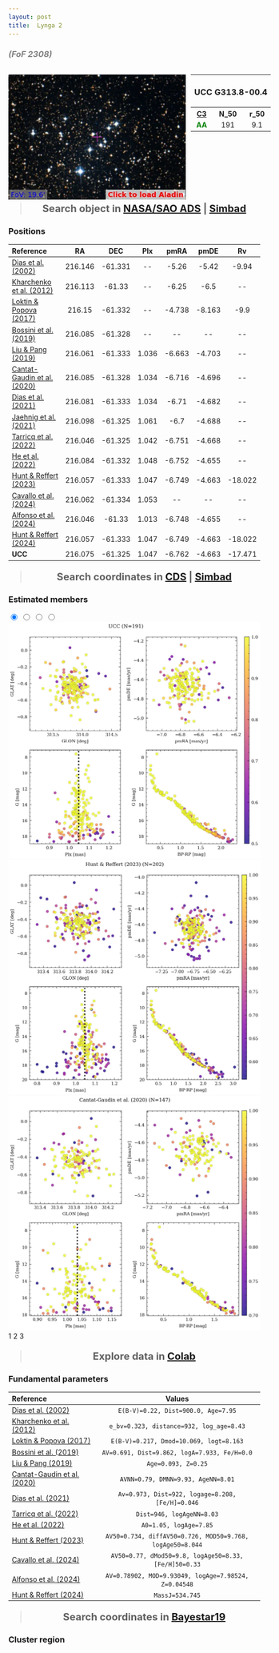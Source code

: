 ```yaml
---
layout: post
title:  Lynga 2
---
```

<h3><span style="color: #808080;"><i>(FoF 2308)</i></span></h3><div style="display: flex; justify-content: space-between; width:720px;height:250px">
<div style="text-align: center;">

<!-- Static image + data attributes for FOV and target -->
<img id="aladin_img"
     data-umami-event="aladin_load"
     src="https://raw.githubusercontent.com/ucc23/Q4N/main/plots/lynga2_aladin.webp"
     alt="Click to load Aladin Lite" 
     style="width:355px;height:250px; cursor: pointer;"
     data-fov="0.303" 
     data-target="216.075 -61.325"/>
<!-- Div to contain Aladin Lite viewer -->
<div id="aladin-lite-div" style="width:355px;height:250px;display:none;"></div>
<!-- Aladin Lite script (will be loaded after the image is clicked) -->
<script src="{{ site.baseurl }}/scripts/aladin_load.js"></script>

</div>
<!-- Left block -->

<table style="width:355px;height:250px;">
  <!-- Row 1 (title) -->
  <tr>
    <td colspan="5"><h3>UCC G313.8-00.4</h3></td>
  </tr>
  <!-- Row 2 -->
  <tr>
    <th style="text-align: center;"><a href="https://ucc.ar/faq#what-is-the-c3-parameter" title="Combined class">C3</a></th>
    <th style="text-align: center;"><div title="Stars with membership probability >50%">N_50</div></th>
    <th style="text-align: center;"><div title="Radius that contains half the members [arcmin]">r_50</div></th>
  </tr>
  <!-- Row 3 -->
  <tr>
    <td style="text-align: center;"><span style="color: green; font-weight: bold;">A</span><span style="color: green; font-weight: bold;">A</span></td>
    <td style="text-align: center;">191</td>
    <td style="text-align: center;">9.1</td>
  </tr>
</table>
</div>

> <p style="text-align:center; font-weight: bold; font-size:20px">Search object in <a data-umami-event="nasa_search" href="https://ui.adsabs.harvard.edu/search/q=%20collection%3Aastronomy%20body%3A%22Lynga%202%22&sort=date%20desc%2C%20bibcode%20desc&p_=0" target="_blank">NASA/SAO ADS</a> | <a data-umami-event="simbad_search" href="https://simbad.cds.unistra.fr/simbad/sim-id-refs?Ident=lynga2" target="_blank">Simbad</a></p>


### Positions

| Reference    | RA    | DEC   | Plx  | pmRA  | pmDE   |  Rv  |
| :---         | :---: | :---: | :---: | :---: | :---: | :---: |
|[Dias et al. (2002)](https://ui.adsabs.harvard.edu/abs/2002A%26A...389..871D) | 216.146 | -61.331 | -- | -5.26 | -5.42 | -9.94 |
|[Kharchenko et al. (2012)](https://ui.adsabs.harvard.edu/abs/2012A%26A...543A.156K) | 216.113 | -61.33 | -- | -6.25 | -6.5 | -- |
|[Loktin & Popova (2017)](https://ui.adsabs.harvard.edu/abs/2017AstBu..72..257L) | 216.15 | -61.332 | -- | -4.738 | -8.163 | -9.9 |
|[Bossini et al. (2019)](https://ui.adsabs.harvard.edu/abs/2019A%26A...623A.108B) | 216.085 | -61.328 | -- | -- | -- | -- |
|[Liu & Pang (2019)](https://ui.adsabs.harvard.edu/abs/2019ApJS..245...32L) | 216.061 | -61.333 | 1.036 | -6.663 | -4.703 | -- |
|[Cantat-Gaudin et al. (2020)](https://ui.adsabs.harvard.edu/abs/2020A%26A...640A...1C) | 216.085 | -61.328 | 1.034 | -6.716 | -4.696 | -- |
|[Dias et al. (2021)](https://ui.adsabs.harvard.edu/abs/2021MNRAS.504..356D) | 216.081 | -61.333 | 1.034 | -6.71 | -4.682 | -- |
|[Jaehnig et al. (2021)](https://ui.adsabs.harvard.edu/abs/2021ApJ...923..129J) | 216.098 | -61.325 | 1.061 | -6.7 | -4.688 | -- |
|[Tarricq et al. (2022)](https://ui.adsabs.harvard.edu/abs/2022A%26A...659A..59T) | 216.046 | -61.325 | 1.042 | -6.751 | -4.668 | -- |
|[He et al. (2022)](https://ui.adsabs.harvard.edu/abs/2022ApJS..262....7H) | 216.084 | -61.332 | 1.048 | -6.752 | -4.655 | -- |
|[Hunt & Reffert (2023)](https://ui.adsabs.harvard.edu/abs/2023A%26A...673A.114H) | 216.057 | -61.333 | 1.047 | -6.749 | -4.663 | -18.022 |
|[Cavallo et al. (2024)](https://ui.adsabs.harvard.edu/abs/2024AJ....167...12C) | 216.062 | -61.334 | 1.053 | -- | -- | -- |
|[Alfonso et al. (2024)](https://ui.adsabs.harvard.edu/abs/2024A%26A...689A..18A) | 216.046 | -61.33 | 1.013 | -6.748 | -4.655 | -- |
|[Hunt & Reffert (2024)](https://ui.adsabs.harvard.edu/abs/2024A%26A...686A..42H) | 216.057 | -61.333 | 1.047 | -6.749 | -4.663 | -18.022 |
| **UCC** |216.075 | -61.325 | 1.047 | -6.762 | -4.663 | -17.471 |

> <p style="text-align:center; font-weight: bold; font-size:20px">Search coordinates in <a data-umami-event="cds_coord_search" href="https://cdsportal.u-strasbg.fr/?target=216.075,-61.325" target="_blank">CDS</a> | <a data-umami-event="simbad_coord_search" href="https://simbad.cds.unistra.fr/mobile/object_list.html?coord=216.075%20-61.325&output=json&radius=5&userEntry=lynga2" target="_blank">Simbad</a></p>

### Estimated members

<div class="carousel">
<input type="radio" name="radio-btn" id="slide1" checked>
<input type="radio" name="radio-btn" id="slide1">
<input type="radio" name="radio-btn" id="slide2">
<input type="radio" name="radio-btn" id="slide3">
<div class="slides">
<div class="slide">
<a href="https://raw.githubusercontent.com/ucc23/Q4N/main/plots/UCC/lynga2.webp" target="_blank">
<img src="https://raw.githubusercontent.com/ucc23/Q4N/main/plots/UCC/lynga2.webp" alt="Lynga 2 UCC">
</a>
</div>
<div class="slide">
<a href="https://raw.githubusercontent.com/ucc23/Q4N/main/plots/HUNT23/lynga2.webp" target="_blank">
<img src="https://raw.githubusercontent.com/ucc23/Q4N/main/plots/HUNT23/lynga2.webp" alt="Lynga 2 HUNT23">
</a>
</div>
<div class="slide">
<a href="https://raw.githubusercontent.com/ucc23/Q4N/main/plots/CANTAT20/lynga2.webp" target="_blank">
<img src="https://raw.githubusercontent.com/ucc23/Q4N/main/plots/CANTAT20/lynga2.webp" alt="Lynga 2 CANTAT20">
</a>
</div>
</div>
<div class="indicators">
<label for="slide1">1</label>
<label for="slide2">2</label>
<label for="slide3">3</label>
</div>
</div>


> <p style="text-align:center; font-weight: bold; font-size:20px">Explore data in <a data-umami-event="colab" href="https://colab.research.google.com/github/ucc23/ucc/blob/main/assets/notebook.ipynb" target="_blank">Colab</a></p>


### Fundamental parameters

| Reference |  Values |
| :---      |  :---:  |
| [Dias et al. (2002)](https://ui.adsabs.harvard.edu/abs/2002A%26A...389..871D) | `E(B-V)=0.22, Dist=900.0, Age=7.95` |
| [Kharchenko et al. (2012)](https://ui.adsabs.harvard.edu/abs/2012A%26A...543A.156K) | `e_bv=0.323, distance=932, log_age=8.43` |
| [Loktin & Popova (2017)](https://ui.adsabs.harvard.edu/abs/2017AstBu..72..257L) | `E(B-V)=0.217, Dmod=10.069, logt=8.163` |
| [Bossini et al. (2019)](https://ui.adsabs.harvard.edu/abs/2019A%26A...623A.108B) | `AV=0.691, Dist=9.862, logA=7.933, Fe/H=0.0` |
| [Liu & Pang (2019)](https://ui.adsabs.harvard.edu/abs/2019ApJS..245...32L) | `Age=0.093, Z=0.25` |
| [Cantat-Gaudin et al. (2020)](https://ui.adsabs.harvard.edu/abs/2020A%26A...640A...1C) | `AVNN=0.79, DMNN=9.93, AgeNN=8.01` |
| [Dias et al. (2021)](https://ui.adsabs.harvard.edu/abs/2021MNRAS.504..356D) | `Av=0.973, Dist=922, logage=8.208, [Fe/H]=0.046` |
| [Tarricq et al. (2022)](https://ui.adsabs.harvard.edu/abs/2022A%26A...659A..59T) | `Dist=946, logAgeNN=8.03` |
| [He et al. (2022)](https://ui.adsabs.harvard.edu/abs/2022ApJS..262....7H) | `A0=1.05, logAge=7.85` |
| [Hunt & Reffert (2023)](https://ui.adsabs.harvard.edu/abs/2023A%26A...673A.114H) | `AV50=0.734, diffAV50=0.726, MOD50=9.768, logAge50=8.044` |
| [Cavallo et al. (2024)](https://ui.adsabs.harvard.edu/abs/2024AJ....167...12C) | `AV50=0.77, dMod50=9.8, logAge50=8.33, [Fe/H]50=0.33` |
| [Alfonso et al. (2024)](https://ui.adsabs.harvard.edu/abs/2024A%26A...689A..18A) | `AV=0.78902, MOD=9.93049, logAge=7.98524, Z=0.04548` |
| [Hunt & Reffert (2024)](https://ui.adsabs.harvard.edu/abs/2024A%26A...686A..42H) | `MassJ=534.745` |

> <p style="text-align:center; font-weight: bold; font-size:20px">Search coordinates in <a data-umami-event="bayestar" href="http://argonaut.skymaps.info/query?lon=313.839%20&lat=-0.435&coordsys=gal&mapname=bayestar2019" target="_blank">Bayestar19</a></p>


### Cluster region

<html lang="en">
  <body>
    <center>
    <div id="plot-params"
         data-oc-name="lynga2"
         data-ra-center="216.09"
         data-dec-center="-61.33"
         data-rad-deg="9.1"
         data-plx="1.047">
    </div>
    <div id="plot-container">
        <div id="plot"></div>
    </div>
    <script defer type="module" src="{{ site.baseurl }}/scripts/radec_scatter.js"></script>
    </center>
  </body>
</html>
<br>
